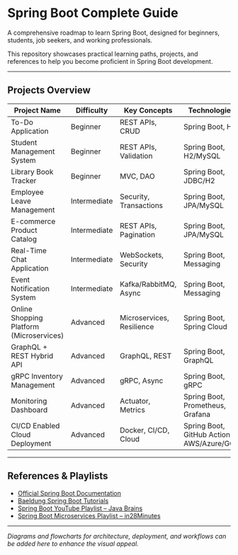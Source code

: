 # Spring Boot Complete Guide

A comprehensive roadmap to learn Spring Boot, designed for beginners, students, job seekers, and working professionals.

This repository showcases practical learning paths, projects, and references to help you become proficient in Spring Boot development.

---

## Projects Overview

| Project Name | Difficulty | Key Concepts | Technologies |
|--------------|-----------|-------------|-------------|
| To-Do Application | Beginner | REST APIs, CRUD | Spring Boot, H2 |
| Student Management System | Beginner | REST APIs, Validation | Spring Boot, H2/MySQL |
| Library Book Tracker | Beginner | MVC, DAO | Spring Boot, JDBC/H2 |
| Employee Leave Management | Intermediate | Security, Transactions | Spring Boot, JPA/MySQL |
| E-commerce Product Catalog | Intermediate | REST APIs, Pagination | Spring Boot, JPA/MySQL |
| Real-Time Chat Application | Intermediate | WebSockets, Security | Spring Boot, Messaging |
| Event Notification System | Intermediate | Kafka/RabbitMQ, Async | Spring Boot, Messaging |
| Online Shopping Platform (Microservices) | Advanced | Microservices, Resilience | Spring Boot, Spring Cloud |
| GraphQL + REST Hybrid API | Advanced | GraphQL, REST | Spring Boot, GraphQL |
| gRPC Inventory Management | Advanced | gRPC, Async | Spring Boot, gRPC |
| Monitoring Dashboard | Advanced | Actuator, Metrics | Spring Boot, Prometheus, Grafana |
| CI/CD Enabled Cloud Deployment | Advanced | Docker, CI/CD, Cloud | Spring Boot, GitHub Actions, AWS/Azure/GCP |

---

## References & Playlists

- [Official Spring Boot Documentation](https://spring.io/projects/spring-boot)  
- [Baeldung Spring Boot Tutorials](https://www.baeldung.com/spring-boot)  
- [Spring Boot YouTube Playlist – Java Brains](https://www.youtube.com/playlist?list=PLqq-6Pq4lTTa4ad5JISViSb2FVG8Vwa4o)  
- [Spring Boot Microservices Playlist – in28Minutes](https://www.youtube.com/playlist?list=PLqq-6Pq4lTTb7t7l3-0VYrd3gHh5YkFzV)  

---

*Diagrams and flowcharts for architecture, deployment, and workflows can be added here to enhance the visual appeal.*








